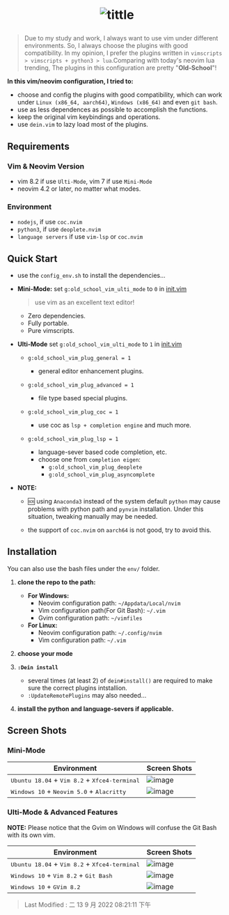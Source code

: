 # <p align="center">![tittle](./img/old_school_vim.png)</p>

> Due to my study and work, I always want to use vim under different environments. So, I always choose the plugins with
> good compatibility. In my opinion, I prefer the plugins written in `vimscripts > vimscripts + python3 > lua`.Comparing
> with today's neovim lua trending, The plugins in this configuration are pretty "**Old-School**"!

**In this vim/neovim configuration, I tried to:**

- choose and config the plugins with good compatibility, which can work under `Linux (x86_64, aarch64)`,
  `Windows (x86_64)` and even `git bash`.
- use as less dependences as possible to accomplish the functions.
- keep the original vim keybindings and operations.
- use `dein.vim` to lazy load most of the plugins.

## Requirements

### Vim & Neovim Version

- vim 8.2 if use `Ulti-Mode`, vim 7 if use `Mini-Mode`
- neovim 4.2 or later, no matter what modes.

### Environment

- `nodejs`, if use `coc.nvim`
- `python3`, if use `deoplete.nvim`
- `language servers` if use `vim-lsp` or `coc.nvim`

## Quick Start

- use the `config_env.sh` to install the dependencies...

- **Mini-Mode:** set `g:old_school_vim_ulti_mode` to `0` in [init.vim](init.vim)

  > use vim as an excellent text editor!

  - Zero dependencies.
  - Fully portable.
  - Pure vimscripts.

- **Ulti-Mode** set `g:old_school_vim_ulti_mode` to `1` in [init.vim](init.vim)

  - `g:old_school_vim_plug_general = 1`

    - general editor enhancement plugins.

  - `g:old_school_vim_plug_advanced = 1`

    - file type based special plugins.

  - `g:old_school_vim_plug_coc = 1`

    - use coc as `lsp + completion engine` and much more.

  - `g:old_school_vim_plug_lsp = 1`
    - language-sever based code completion, etc.
    - choose one from `completion eigen`:
      - `g:old_school_vim_plug_deoplete`
      - `g:old_school_vim_plug_asyncomplete`

- **NOTE:**

  - 🆘 using `Anaconda3` instead of the system default `python` may cause problems with python path and `pynvim`
    installation. Under this situation, tweaking manually may be needed.

  - the support of `coc.nvim` on `aarch64` is not good, try to avoid this.

## Installation

You can also use the bash files under the `env/` folder.

1. **clone the repo to the path:**
   - **For Windows:**
     - Neovim configuration path: `~/Appdata/Local/nvim`
     - Vim configuration path(For Git Bash): `~/.vim`
     - Gvim configuration path: `~/vimfiles`
   - **For Linux:**
     - Neovim configuration path: `~/.config/nvim`
     - Vim configuration path: `~/.vim`
2. **choose your mode**
3. **`:Dein install`**
    - several times (at least 2) of `dein#install()` are required to make sure the correct plugins intstallion.
    - `:UpdateRemotePlugins` may also needed...

4. **install the python and language-severs if applicable.**

## Screen Shots

### Mini-Mode

| **Environment**                                                          | **Screen Shots**               |
| ------------------------------------------------------------------------ | ------------------------------ |
| <kbd>Ubuntu 18.04</kbd> + <kbd>Vim 8.2</kbd> + <kbd>Xfce4-terminal</kbd> | ![image](./img/mini_linux.png) |
| <kbd>Windows 10</kbd> + <kbd>Neovim 5.0</kbd> + <kbd>Alacritty</kbd>     | ![image](./img/mini_win.png)   |

### Ulti-Mode & Advanced Features

**NOTE:** Please notice that the Gvim on Windows will confuse the Git Bash with
its own vim.

| **Environment**                                                          | **Screen Shots**                          |
| ------------------------------------------------------------------------ | ----------------------------------------- |
| <kbd>Ubuntu 18.04</kbd> + <kbd>Vim 8.2</kbd> + <kbd>Xfce4-terminal</kbd> | ![image](./img/Linux_x86_64_ulti_coc.png) |
| <kbd>Windows 10</kbd> + <kbd>Vim 8.2</kbd> + <kbd>Git Bash</kbd>         | ![image](./img/win_vim_git_bash.png)      |
| <kbd>Windows 10</kbd> + <kbd>GVim 8.2</kbd>                              | ![image](./img/win_gvim.png)              |

> Last Modified : 二 13 9 月 2022 08:21:11 下午

